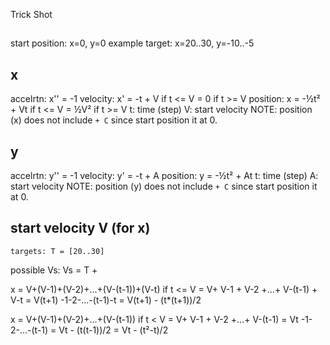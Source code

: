 Trick Shot


##
start position: x=0, y=0
example target: x=20..30, y=-10..-5


## x
accelrtn: x'' = -1
velocity: x'  = -t + V    if t <= V
              = 0         if t >= V
position: x   = -½t² + Vt if t <= V
              = ½V²       if t >= V
t: time (step)
V: start velocity
NOTE: position (x) does not include `+ C`
      since start position it at 0.


## y
accelrtn: y'' = -1
velocity: y'  = -t + A
position: y   = -½t² + At
t: time (step)
A: start velocity
NOTE: position (y) does not include `+ C`
      since start position it at 0.


## start velocity V (for x)
    targets: T = [20..30]
possible Vs: Vs = T +


x = V+(V-1)+(V-2)+...+(V-(t-1))+(V-t) if t <= V
  = V+ V-1 + V-2 +...+ V-(t-1) + V-t
  = V(t+1) -1-2-...-(t-1)-t
  = V(t+1) - (t*(t+1))/2

x = V+(V-1)+(V-2)+...+(V-(t-1)) if t < V
  = V+ V-1 + V-2 +...+ V-(t-1)
  = Vt -1-2-...-(t-1)
  = Vt - (t(t-1))/2
  = Vt - (t²-t)/2

